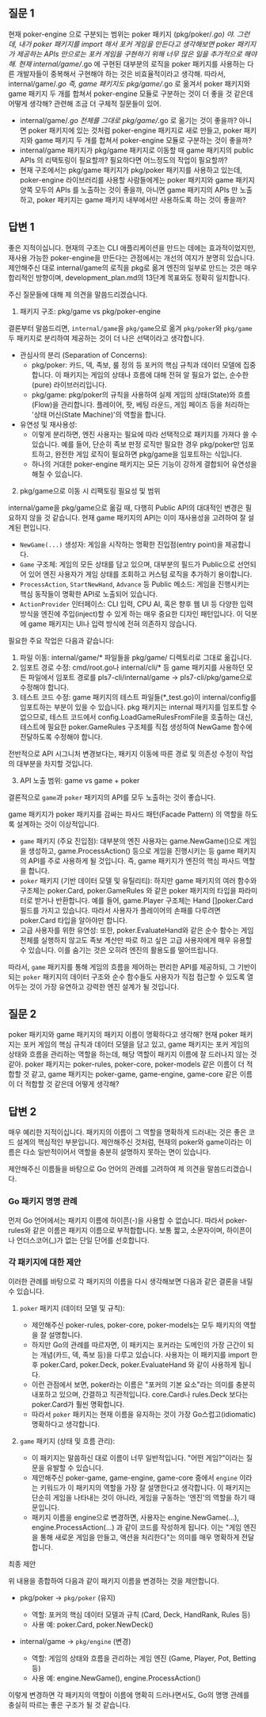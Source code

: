 ## 질문 1

현재 poker-engine 으로 구분되는 범위는 poker 패키지 (pkg/poker/*.go) 야. 그런데, 내가 poker 패키지를 import 해서 포커 게임을 만든다고 생각해보면 poker 패키지가 제공하는 APIs 만으로는 포커 게임을 구현하기 위해 너무 많은 일을 추가적으로 해야 해. 현재 internal/game/*.go 에 구현된 대부분의 로직을 poker  패키지를 사용하는 다른 개발자들이 중복해서 구현해야 하는 것은 비효율적이라고 생각해. 따라서, internal/game/*.go 즉, game 패키지도 pkg/game/*.go 로 옮겨서 poker 패키지와 game 패키지 두 개를 합쳐서 poker-engine 모듈로 구분하는 것이 더 좋을 것 같은데 어떻게 생각해? 관련해 조금 더 구체적 질문들이 있어.    
- internal/game/*.go 전체를 그대로 pkg/game/*.go 로 옮기는 것이 좋을까? 아니면 poker 패키지에 있는 것처럼 poker-engine 패키지로 새로 만들고, poker 패키지와 game 패키지 두 개를 합쳐서 poker-engine 모듈로 구분하는 것이 좋을까?
- internal/game 패키지가 pkg/game 패키지로 이동할 때 game 패키지의 public APIs 의 리택토링이 필요할까? 필요하다면 어느정도의 작업이 필요할까?
- 현재 구조에서는 pkg/game 패키지가 pkg/poker 패키지를 사용하고 있는데, poker-engine 라이브러리를 사용할 사람들에게는 poker 패키지와 game 패키지 양쪽 모두의 APIs 를 노출하는 것이 좋을까, 아니면 game 패키지의 APIs 만 노출하고, poker 패키지는 game 패키지 내부에서만 사용하도록 하는 것이 좋을까?

## 답변 1

좋은 지적이십니다. 현재의 구조는 CLI 애플리케이션을 만드는 데에는 효과적이었지만, 재사용 가능한 poker-engine을 만든다는 관점에서는 개선의 여지가 분명히 있습니다. 제안해주신 대로 internal/game의 로직을 pkg로 옮겨 엔진의 일부로 만드는 것은 매우 합리적인 방향이며, development_plan.md의 13단계 목표와도 정확히 일치합니다.

주신 질문들에 대해 제 의견을 말씀드리겠습니다.

1. 패키지 구조: pkg/game vs pkg/poker-engine

결론부터 말씀드리면, `internal/game`을 `pkg/game`으로 옮겨 `pkg/poker`와 `pkg/game` 두 패키지로 분리하여 제공하는 것이 더 나은 선택이라고 생각합니다.

* 관심사의 분리 (Separation of Concerns):
    * pkg/poker: 카드, 덱, 족보, 룰 정의 등 포커의 핵심 규칙과 데이터 모델에 집중합니다. 이 패키지는 게임의 상태나 흐름에 대해 전혀 알 필요가 없는, 순수한(pure) 라이브러리입니다.
    * pkg/game: pkg/poker의 규칙을 사용하여 실제 게임의 상태(State)와 흐름(Flow)을 관리합니다. 플레이어, 팟, 베팅 라운드, 게임 페이즈 등을 처리하는 '상태 머신(State Machine)'의 역할을 합니다.
* 유연성 및 재사용성:
    * 이렇게 분리하면, 엔진 사용자는 필요에 따라 선택적으로 패키지를 가져다 쓸 수 있습니다. 예를 들어, 단순히 족보 판정 로직만 필요한 경우 pkg/poker만 임포트하고, 완전한 게임 로직이 필요하면 pkg/game을 임포트하는 식입니다.
    * 하나의 거대한 poker-engine 패키지는 모든 기능이 강하게 결합되어 유연성을 해칠 수 있습니다.

2. pkg/game으로 이동 시 리팩토링 필요성 및 범위

internal/game을 pkg/game으로 옮길 때, 다행히 Public API의 대대적인 변경은 필요하지 않을 것 같습니다. 현재 game 패키지의 API는 이미 재사용성을 고려하여 잘 설계된 편입니다.

* `NewGame(...)` 생성자: 게임을 시작하는 명확한 진입점(entry point)을 제공합니다.
* `Game` 구조체: 게임의 모든 상태를 담고 있으며, 대부분의 필드가 Public으로 선언되어 있어 엔진 사용자가 게임 상태를 조회하고 커스텀 로직을 추가하기 용이합니다.
* `ProcessAction`, `StartNewHand`, `Advance` 등 Public 메소드: 게임을 진행시키는 핵심 동작들이 명확한 API로 노출되어 있습니다.
* `ActionProvider` 인터페이스: CLI 입력, CPU AI, 혹은 향후 웹 UI 등 다양한 입력 방식을 엔진에 주입(inject)할 수 있게 하는 매우 중요한 디자인 패턴입니다. 이 덕분에 game 패키지는 UI나 입력 방식에 전혀 의존하지 않습니다.

필요한 주요 작업은 다음과 같습니다:

1. 파일 이동: internal/game/* 파일들을 pkg/game/ 디렉토리로 그대로 옮깁니다.
2. 임포트 경로 수정: cmd/root.go나 internal/cli/* 등 game 패키지를 사용하던 모든 파일에서 임포트 경로를 pls7-cli/internal/game -> pls7-cli/pkg/game으로 수정해야 합니다.
3. 테스트 코드 수정: game 패키지의 테스트 파일들(*_test.go)이 internal/config를 임포트하는 부분이 있을 수 있습니다. pkg 패키지는 internal 패키지를 임포트할 수 없으므로, 테스트 코드에서 config.LoadGameRulesFromFile을 호출하는 대신, 테스트에 필요한 poker.GameRules 구조체를 직접 생성하여 NewGame 함수에 전달하도록 수정해야 합니다.

전반적으로 API 시그니처 변경보다는, 패키지 이동에 따른 경로 및 의존성 수정이 작업의 대부분을 차지할 것입니다.

3. API 노출 범위: game vs game + poker

결론적으로 `game`과 `poker` 패키지의 API를 모두 노출하는 것이 좋습니다.

game 패키지가 poker 패키지를 감싸는 파사드 패턴(Facade Pattern) 의 역할을 하도록 설계하는 것이 이상적입니다.

* `game` 패키지 (주요 진입점): 대부분의 엔진 사용자는 game.NewGame()으로 게임을 생성하고, game.ProcessAction() 등으로 게임을 진행시키는 등 game 패키지의 API를 주로 사용하게 될 것입니다. 즉, game 패키지가 엔진의 핵심 파사드 역할을 합니다.
* `poker` 패키지 (기반 데이터 모델 및 유틸리티): 하지만 game 패키지의 여러 함수와 구조체는 poker.Card, poker.GameRules 와 같은 poker 패키지의 타입을 파라미터로 받거나 반환합니다. 예를 들어, game.Player 구조체는 Hand []poker.Card 필드를 가지고 있습니다. 따라서 사용자가 플레이어의 손패를 다루려면 poker.Card 타입을 알아야만 합니다.
* 고급 사용자를 위한 유연성: 또한, poker.EvaluateHand와 같은 순수 함수는 게임 전체를 실행하지 않고도 족보 계산만 따로 하고 싶은 고급 사용자에게 매우 유용할 수 있습니다. 이를 숨기는 것은 오히려 엔진의 활용도를 떨어뜨립니다.

따라서, `game` 패키지를 통해 게임의 흐름을 제어하는 편리한 API를 제공하되, 그 기반이 되는 `poker` 패키지의 데이터 구조와 순수 함수들도 사용자가 직접 접근할 수 있도록 열어두는 것이 가장 유연하고 강력한 엔진 설계가 될 것입니다.

## 질문 2

poker 패키지와 game 패키지의 패키지 이름이 명확하다고 생각해? 현재 poker 패키지는 포커 게임의 핵심 규칙과 데이터 모델을 담고 있고, game 패키지는 포커 게임의 상태와 흐름을 관리하는 역할을 하는데, 해당 역할이 패키지 이름에 잘 드러나지 않는 것 같아. poker 패키지는 poker-rules, poker-core, poker-models 같은 이름이 더 적합할 것 같고, game 패키지는 poker-game, game-engine, game-core 같은 이름이 더 적합할 것 같은데 어떻게 생각해?

## 답변 2

매우 예리한 지적이십니다. 패키지의 이름이 그 역할을 명확하게 드러내는 것은 좋은 코드 설계의 핵심적인 부분입니다. 제안해주신 것처럼, 현재의 poker와 game이라는 이름은 다소 일반적이어서 역할을 충분히 설명하지 못하는 면이 있습니다.

제안해주신 이름들을 바탕으로 Go 언어의 관례를 고려하여 제 의견을 말씀드리겠습니다.

### Go 패키지 명명 관례

먼저 Go 언어에서는 패키지 이름에 하이픈(-)을 사용할 수 없습니다. 따라서 poker-rules와 같은 이름은 패키지 이름으로 부적합합니다. 보통 짧고, 소문자이며, 하이픈이나 언더스코어(_)가 없는 단일 단어를 선호합니다.

### 각 패키지에 대한 제안

이러한 관례를 바탕으로 각 패키지의 이름을 다시 생각해보면 다음과 같은 결론을 내릴 수 있습니다.

1. `poker` 패키지 (데이터 모델 및 규칙):
    * 제안해주신 poker-rules, poker-core, poker-models는 모두 패키지의 역할을 잘 설명합니다.
    * 하지만 Go의 관례를 따르자면, 이 패키지는 포커라는 도메인의 가장 근간이 되는 개념(카드, 덱, 족보 등)을 다루고 있습니다. 사용자는 이 패키지를 import 한 후 poker.Card, poker.Deck, poker.EvaluateHand 와 같이 사용하게 됩니다.
    * 이런 관점에서 보면, poker라는 이름은 "포커의 기본 요소"라는 의미를 충분히 내포하고 있으며, 간결하고 직관적입니다. core.Card나 rules.Deck 보다는 poker.Card가 훨씬 명확합니다.
    * 따라서 `poker` 패키지는 현재 이름을 유지하는 것이 가장 Go스럽고(idiomatic) 명확하다고 생각합니다.

2. `game` 패키지 (상태 및 흐름 관리):
    * 이 패키지는 말씀하신 대로 이름이 너무 일반적입니다. "어떤 게임?"이라는 질문을 유발할 수 있습니다.
    * 제안해주신 poker-game, game-engine, game-core 중에서 `engine` 이라는 키워드가 이 패키지의 역할을 가장 잘 설명한다고 생각합니다. 이 패키지는 단순히 게임을 나타내는 것이 아니라, 게임을 구동하는 '엔진'의 역할을 하기 때문입니다.
    * 패키지 이름을 engine으로 변경하면, 사용자는 engine.NewGame(...), engine.ProcessAction(...) 과 같이 코드를 작성하게 됩니다. 이는 "게임 엔진을 통해 새로운 게임을 만들고, 액션을 처리한다"는 의미를 매우 명확하게 전달합니다.

최종 제안

위 내용을 종합하여 다음과 같이 패키지 이름을 변경하는 것을 제안합니다.

* pkg/poker → `pkg/poker` (유지)
    * 역할: 포커의 핵심 데이터 모델과 규칙 (Card, Deck, HandRank, Rules 등)
    * 사용 예: poker.Card, poker.NewDeck()

* internal/game → `pkg/engine` (변경)
    * 역할: 게임의 상태와 흐름을 관리하는 게임 엔진 (Game, Player, Pot, Betting 등)
    * 사용 예: engine.NewGame(), engine.ProcessAction()

이렇게 변경하면 각 패키지의 역할이 이름에 명확히 드러나면서도, Go의 명명 관례를 충실히 따르는 좋은 구조가 될 것 같습니다.
